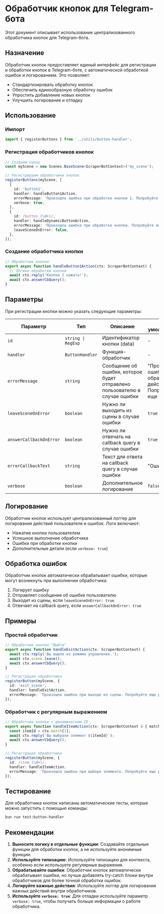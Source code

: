 # Обработчик кнопок для Telegram-бота

Этот документ описывает использование централизованного обработчика кнопок для Telegram-бота.

## Назначение

Обработчик кнопок предоставляет единый интерфейс для регистрации и обработки кнопок в Telegram-боте, с автоматической обработкой ошибок и логированием. Это позволяет:

- Стандартизировать обработку кнопок
- Обеспечить единообразную обработку ошибок
- Упростить добавление новых кнопок
- Улучшить логирование и отладку

## Использование

### Импорт

```typescript
import { registerButtons } from '../utils/button-handler';
```

### Регистрация обработчиков кнопок

```typescript
// Создаем сцену
const myScene = new Scenes.BaseScene<ScraperBotContext>('my_scene');

// Регистрируем обработчики кнопок
registerButtons(myScene, [
  {
    id: 'button1',
    handler: handleButton1Action,
    errorMessage: 'Произошла ошибка при обработке кнопки 1. Попробуйте еще раз.',
    verbose: true,
  },
  {
    id: /button_(\d+)/,
    handler: handleDynamicButtonAction,
    errorMessage: 'Произошла ошибка при обработке кнопки. Попробуйте еще раз.',
    leaveSceneOnError: false,
  },
]);
```

### Создание обработчика кнопки

```typescript
// Обработчик кнопки
export async function handleButton1Action(ctx: ScraperBotContext) {
  // Логика обработки кнопки
  await ctx.reply('Кнопка 1 нажата!');
  await ctx.answerCbQuery();
}
```

## Параметры

При регистрации кнопки можно указать следующие параметры:

| Параметр                | Тип                | Описание                                                                   | По умолчанию                                                   |
| ----------------------- | ------------------ | -------------------------------------------------------------------------- | -------------------------------------------------------------- |
| `id`                    | `string \| RegExp` | Идентификатор кнопки (data)                                                | -                                                              |
| `handler`               | `ButtonHandler`    | Функция-обработчик                                                         | -                                                              |
| `errorMessage`          | `string`           | Сообщение об ошибке, которое будет отправлено пользователю в случае ошибки | "Произошла ошибка при обработке действия. Попробуйте еще раз." |
| `leaveSceneOnError`     | `boolean`          | Нужно ли выходить из сцены в случае ошибки                                 | `true`                                                         |
| `answerCallbackOnError` | `boolean`          | Нужно ли отвечать на callback query в случае ошибки                        | `true`                                                         |
| `errorCallbackText`     | `string`           | Текст для ответа на callback query в случае ошибки                         | "Ошибка"                                                       |
| `verbose`               | `boolean`          | Дополнительное логирование                                                 | `false`                                                        |

## Логирование

Обработчик кнопок использует централизованный логгер для логирования действий пользователя и ошибок. Логи включают:

- Нажатие кнопки пользователем
- Успешное выполнение обработчика
- Ошибки при обработке кнопки
- Дополнительные детали (если `verbose: true`)

## Обработка ошибок

Обработчик кнопок автоматически обрабатывает ошибки, которые могут возникнуть при выполнении обработчика:

1. Логирует ошибку
2. Отправляет сообщение об ошибке пользователю
3. Выходит из сцены, если `leaveSceneOnError: true`
4. Отвечает на callback query, если `answerCallbackOnError: true`

## Примеры

### Простой обработчик

```typescript
// Обработчик кнопки "Выйти"
export async function handleExitAction(ctx: ScraperBotContext) {
  await ctx.reply('Вы вышли из режима управления.');
  await ctx.scene.leave();
  await ctx.answerCbQuery();
}

// Регистрация обработчика
registerButton(myScene, {
  id: 'exit_scene',
  handler: handleExitAction,
  errorMessage: 'Произошла ошибка при выходе из сцены. Попробуйте еще раз.',
});
```

### Обработчик с регулярным выражением

```typescript
// Обработчик кнопки с динамическим ID
export async function handleItemAction(ctx: ScraperBotContext & { match: RegExpExecArray }) {
  const itemId = ctx.match[1];
  await ctx.reply(`Вы выбрали элемент ${itemId}`);
  await ctx.answerCbQuery();
}

// Регистрация обработчика
registerButton(myScene, {
  id: /item_(\d+)/,
  handler: handleItemAction,
  errorMessage: 'Произошла ошибка при выборе элемента. Попробуйте еще раз.',
});
```

## Тестирование

Для обработчика кнопок написаны автоматические тесты, которые можно запустить с помощью команды:

```bash
bun run test:button-handler
```

## Рекомендации

1. **Выносите логику в отдельные функции**: Создавайте отдельные функции для обработки кнопок, а не используйте анонимные функции.
2. **Используйте типизацию**: Используйте типизацию для контекста, особенно если используете регулярные выражения.
3. **Обрабатывайте ошибки**: Обработчик кнопок автоматически обрабатывает ошибки, но лучше добавлять try-catch блоки внутри обработчиков для более точной обработки ошибок.
4. **Логируйте важные действия**: Используйте логгер для логирования важных действий внутри обработчиков.
5. **Используйте `verbose: true`**: Для отладки используйте параметр `verbose: true`, чтобы получать больше информации о работе обработчика.
